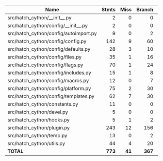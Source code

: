 | Name                                    |   Stmts |   Miss |  Branch | BrPart |   Cover |
| --------------------------------------- | ------: | -----: | ------: | -----: | ------: |
| src/hatch_cython/\_\_init\_\_.py        |       2 |      0 |       0 |      0 |    100% |
| src/hatch_cython/config/\_\_init\_\_.py |       2 |      0 |       0 |      0 |    100% |
| src/hatch_cython/config/autoimport.py   |       9 |      0 |       2 |      0 |    100% |
| src/hatch_cython/config/config.py       |     142 |      9 |      60 |      6 |     92% |
| src/hatch_cython/config/defaults.py     |      28 |      3 |      10 |      2 |     87% |
| src/hatch_cython/config/files.py        |      35 |      1 |      16 |      2 |     94% |
| src/hatch_cython/config/flags.py        |      70 |      1 |      24 |      0 |     99% |
| src/hatch_cython/config/includes.py     |      15 |      1 |       8 |      1 |     91% |
| src/hatch_cython/config/macros.py       |      12 |      0 |       7 |      0 |    100% |
| src/hatch_cython/config/platform.py     |      75 |      2 |      30 |      4 |     94% |
| src/hatch_cython/config/templates.py    |      62 |      7 |      30 |      3 |     89% |
| src/hatch_cython/constants.py           |      11 |      0 |       0 |      0 |    100% |
| src/hatch_cython/devel.py               |       5 |      0 |       0 |      0 |    100% |
| src/hatch_cython/hooks.py               |       5 |      1 |       2 |      0 |     86% |
| src/hatch_cython/plugin.py              |     243 |     12 |     156 |     10 |     94% |
| src/hatch_cython/temp.py                |      13 |      0 |       2 |      0 |    100% |
| src/hatch_cython/utils.py               |      44 |      4 |      20 |      1 |     89% |
| **TOTAL**                               | **773** | **41** | **367** | **29** | **94%** |
